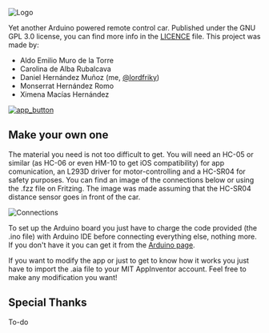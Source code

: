 ![Logo](https://i.imgur.com/ms3zFMX.jpg)

Yet another Arduino powered remote control car.
Published under the GNU GPL 3.0 license, you can find more info in the [LICENCE](https://github.com/lordfriky/Arduino-Car/blob/master/LICENSE) file.
This project was made by:
- Aldo Emilio Muro de la Torre
- Carolina de Alba Rubalcava
- Daniel Hernández Muñoz (me, [@lordfriky](https://github.com/lordfriky))
- Monserrat Hernández Romo
- Ximena Macías Hernández

[![app_button](https://i.imgur.com/EMgv32d.png)](https://play.google.com/store/apps/details?id=appinventor.ai_14s165.Arduino)

## Make your own one
The material you need is not too difficult to get. You will need an HC-05 or similar (as HC-06 or even HM-10 to get iOS compatibility) for app comunication, an L293D driver for motor-controlling and a HC-SR04 for safety purposes. You can find an image of the connections below or using the .fzz file on Fritzing. The image was made assuming that the HC-SR04 distance sensor goes in front of the car.

![Connections](https://i.imgur.com/oyGz5N4.png)

To set up the Arduino board you just have to charge the code provided (the .ino file) with Arduino IDE before connecting everything else, nothing more. If you don't have it you can get it from the [Arduino page](https://www.arduino.cc/en/Main/Software).

If you want to modify the app or just to get to know how it works you just have to import the .aia file to your MIT AppInventor account. Feel free to make any modification you want!

## Special Thanks
To-do
